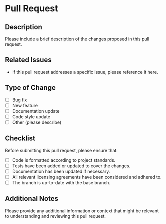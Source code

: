 # Pull Request

## Description

Please include a brief description of the changes proposed in this pull request.

## Related Issues

- If this pull request addresses a specific issue, please reference it here.

## Type of Change

- [ ] Bug fix
- [ ] New feature
- [ ] Documentation update
- [ ] Code style update
- [ ] Other (please describe)

## Checklist

Before submitting this pull request, please ensure that:

- [ ] Code is formatted according to project standards.
- [ ] Tests have been added or updated to cover the changes.
- [ ] Documentation has been updated if necessary.
- [ ] All relevant licensing agreements have been considered and adhered to.
- [ ] The branch is up-to-date with the base branch.

## Additional Notes

Please provide any additional information or context that might be relevant to understanding and reviewing this pull request.
